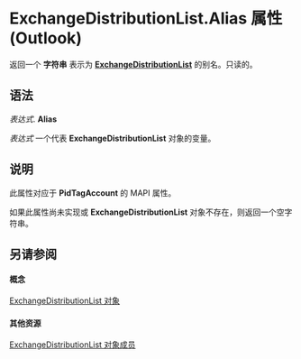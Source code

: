 
# ExchangeDistributionList.Alias 属性 (Outlook)

返回一个 **字符串** 表示为 **[ExchangeDistributionList](2830dfba-6c0a-a81f-6b98-92ac2aafb59d.md)** 的别名。只读的。


## 语法

 _表达式_. **Alias**

 _表达式_ 一个代表 **ExchangeDistributionList** 对象的变量。


## 说明

此属性对应于 **PidTagAccount** 的 MAPI 属性。

如果此属性尚未实现或 **ExchangeDistributionList** 对象不存在，则返回一个空字符串。


## 另请参阅


#### 概念


[ExchangeDistributionList 对象](2830dfba-6c0a-a81f-6b98-92ac2aafb59d.md)
#### 其他资源


[ExchangeDistributionList 对象成员](89105487-3e5b-ee8b-02e0-33ad42bd2fbe.md)